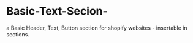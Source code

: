 # Basic-Text-Secion-
a Basic Header, Text, Button section for shopify websites - insertable in sections. 
